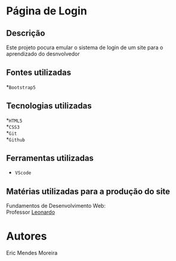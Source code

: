 # Página de Login

## Descrição
Este projeto pocura emular o sistema de login de um site para o aprendizado do desnvolvedor

## Fontes utilizadas 
*`Bootstrap5`<br>

## Tecnologias utilizadas 
*`HTML5`<br>
*`CSS3`<br>
*`Git`<br>
*`Github`<br>

## Ferramentas utilizadas 
* `VScode` 

## Matérias utilizadas para a produção do site
Fundamentos de Desenvolvimento Web:<br>
Professor [Leonardo](https://github.com/leonardorochamarista)<br>

# Autores
Eric Mendes Moreira